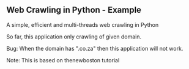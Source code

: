 Web Crawling in Python - Example
---
A simple, efficient and multi-threads web crawling in Python

So far, this application only crawling <a> of given domain.
  
Bug:
When the domain has ".co.za" then this application will not work.

Note: This is based on thenewboston tutorial
